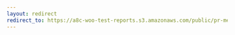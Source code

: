```yaml
---
layout: redirect
redirect_to: https://a8c-woo-test-reports.s3.amazonaws.com/public/pr-merge/45964/api/index.html
---
```

